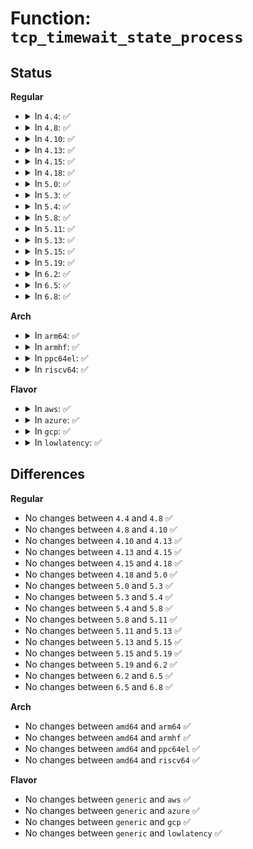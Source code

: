 # Function: <code>tcp_timewait_state_process</code>

## Status
<b>Regular</b>
<ul>
<li>
<details>
<summary>In <code>4.4</code>: ✅</summary>

```c
enum tcp_tw_status tcp_timewait_state_process(struct inet_timewait_sock *tw, struct sk_buff *skb, const struct tcphdr *th);
```

**Collision:** Unique Global

**Inline:** No

**Transformation:** False

**Instances:**

```
In net/ipv4/tcp_minisocks.c (ffffffff8177f3c0)
Location: net/ipv4/tcp_minisocks.c:100
Inline: False
Direct callers:
  - net/ipv4/tcp_ipv4.c:tcp_v4_rcv
  - net/ipv6/tcp_ipv6.c:tcp_v6_rcv
```
**Symbols:**

```
ffffffff8177f3c0-ffffffff8177f777: tcp_timewait_state_process (STB_GLOBAL)
```
</details>
</li>
<li>
<details>
<summary>In <code>4.8</code>: ✅</summary>

```c
enum tcp_tw_status tcp_timewait_state_process(struct inet_timewait_sock *tw, struct sk_buff *skb, const struct tcphdr *th);
```

**Collision:** Unique Global

**Inline:** No

**Transformation:** False

**Instances:**

```
In net/ipv4/tcp_minisocks.c (ffffffff817ec8b0)
Location: net/ipv4/tcp_minisocks.c:97
Inline: False
Direct callers:
  - net/ipv4/tcp_ipv4.c:tcp_v4_rcv
  - net/ipv6/tcp_ipv6.c:tcp_v6_rcv
```
**Symbols:**

```
ffffffff817ec8b0-ffffffff817ecc68: tcp_timewait_state_process (STB_GLOBAL)
```
</details>
</li>
<li>
<details>
<summary>In <code>4.10</code>: ✅</summary>

```c
enum tcp_tw_status tcp_timewait_state_process(struct inet_timewait_sock *tw, struct sk_buff *skb, const struct tcphdr *th);
```

**Collision:** Unique Global

**Inline:** No

**Transformation:** False

**Instances:**

```
In net/ipv4/tcp_minisocks.c (ffffffff8181d1a0)
Location: net/ipv4/tcp_minisocks.c:97
Inline: False
Direct callers:
  - net/ipv4/tcp_ipv4.c:tcp_v4_rcv
  - net/ipv6/tcp_ipv6.c:tcp_v6_rcv
```
**Symbols:**

```
ffffffff8181d1a0-ffffffff8181d558: tcp_timewait_state_process (STB_GLOBAL)
```
</details>
</li>
<li>
<details>
<summary>In <code>4.13</code>: ✅</summary>

```c
enum tcp_tw_status tcp_timewait_state_process(struct inet_timewait_sock *tw, struct sk_buff *skb, const struct tcphdr *th);
```

**Collision:** Unique Global

**Inline:** No

**Transformation:** False

**Instances:**

```
In net/ipv4/tcp_minisocks.c (ffffffff8183e0b0)
Location: net/ipv4/tcp_minisocks.c:92
Inline: False
Direct callers:
  - net/ipv4/tcp_ipv4.c:tcp_v4_rcv
  - net/ipv6/tcp_ipv6.c:tcp_v6_rcv
```
**Symbols:**

```
ffffffff8183e0b0-ffffffff8183e426: tcp_timewait_state_process (STB_GLOBAL)
```
</details>
</li>
<li>
<details>
<summary>In <code>4.15</code>: ✅</summary>

```c
enum tcp_tw_status tcp_timewait_state_process(struct inet_timewait_sock *tw, struct sk_buff *skb, const struct tcphdr *th);
```

**Collision:** Unique Global

**Inline:** No

**Transformation:** False

**Instances:**

```
In net/ipv4/tcp_minisocks.c (ffffffff818bd600)
Location: net/ipv4/tcp_minisocks.c:91
Inline: False
Direct callers:
  - net/ipv4/tcp_ipv4.c:tcp_v4_rcv
  - net/ipv6/tcp_ipv6.c:tcp_v6_rcv
```
**Symbols:**

```
ffffffff818bd600-ffffffff818bd97a: tcp_timewait_state_process (STB_GLOBAL)
```
</details>
</li>
<li>
<details>
<summary>In <code>4.18</code>: ✅</summary>

```c
enum tcp_tw_status tcp_timewait_state_process(struct inet_timewait_sock *tw, struct sk_buff *skb, const struct tcphdr *th);
```

**Collision:** Unique Global

**Inline:** No

**Transformation:** False

**Instances:**

```
In net/ipv4/tcp_minisocks.c (ffffffff81913480)
Location: net/ipv4/tcp_minisocks.c:91
Inline: False
Direct callers:
  - net/ipv4/tcp_ipv4.c:tcp_v4_rcv
  - net/ipv6/tcp_ipv6.c:tcp_v6_rcv
```
**Symbols:**

```
ffffffff81913480-ffffffff819137f5: tcp_timewait_state_process (STB_GLOBAL)
```
</details>
</li>
<li>
<details>
<summary>In <code>5.0</code>: ✅</summary>

```c
enum tcp_tw_status tcp_timewait_state_process(struct inet_timewait_sock *tw, struct sk_buff *skb, const struct tcphdr *th);
```

**Collision:** Unique Global

**Inline:** No

**Transformation:** False

**Instances:**

```
In net/ipv4/tcp_minisocks.c (ffffffff81941c40)
Location: net/ipv4/tcp_minisocks.c:91
Inline: False
Direct callers:
  - net/ipv4/tcp_ipv4.c:tcp_v4_rcv
  - net/ipv6/tcp_ipv6.c:tcp_v6_rcv
```
**Symbols:**

```
ffffffff81941c40-ffffffff81941fa6: tcp_timewait_state_process (STB_GLOBAL)
```
</details>
</li>
<li>
<details>
<summary>In <code>5.3</code>: ✅</summary>

```c
enum tcp_tw_status tcp_timewait_state_process(struct inet_timewait_sock *tw, struct sk_buff *skb, const struct tcphdr *th);
```

**Collision:** Unique Global

**Inline:** No

**Transformation:** False

**Instances:**

```
In net/ipv4/tcp_minisocks.c (ffffffff819a6230)
Location: net/ipv4/tcp_minisocks.c:92
Inline: False
Direct callers:
  - net/ipv4/tcp_ipv4.c:tcp_v4_rcv
  - net/ipv6/tcp_ipv6.c:tcp_v6_rcv
```
**Symbols:**

```
ffffffff819a6230-ffffffff819a65a8: tcp_timewait_state_process (STB_GLOBAL)
```
</details>
</li>
<li>
<details>
<summary>In <code>5.4</code>: ✅</summary>

```c
enum tcp_tw_status tcp_timewait_state_process(struct inet_timewait_sock *tw, struct sk_buff *skb, const struct tcphdr *th);
```

**Collision:** Unique Global

**Inline:** No

**Transformation:** False

**Instances:**

```
In net/ipv4/tcp_minisocks.c (ffffffff819dd200)
Location: net/ipv4/tcp_minisocks.c:92
Inline: False
Direct callers:
  - net/ipv4/tcp_ipv4.c:tcp_v4_rcv
  - net/ipv6/tcp_ipv6.c:tcp_v6_rcv
```
**Symbols:**

```
ffffffff819dd200-ffffffff819dd578: tcp_timewait_state_process (STB_GLOBAL)
```
</details>
</li>
<li>
<details>
<summary>In <code>5.8</code>: ✅</summary>

```c
enum tcp_tw_status tcp_timewait_state_process(struct inet_timewait_sock *tw, struct sk_buff *skb, const struct tcphdr *th);
```

**Collision:** Unique Global

**Inline:** No

**Transformation:** False

**Instances:**

```
In net/ipv4/tcp_minisocks.c (ffffffff81aca130)
Location: net/ipv4/tcp_minisocks.c:92
Inline: False
Direct callers:
  - net/ipv4/tcp_ipv4.c:tcp_v4_rcv
  - net/ipv6/tcp_ipv6.c:tcp_v6_rcv
```
**Symbols:**

```
ffffffff81aca130-ffffffff81aca4bf: tcp_timewait_state_process (STB_GLOBAL)
```
</details>
</li>
<li>
<details>
<summary>In <code>5.11</code>: ✅</summary>

```c
enum tcp_tw_status tcp_timewait_state_process(struct inet_timewait_sock *tw, struct sk_buff *skb, const struct tcphdr *th);
```

**Collision:** Unique Global

**Inline:** No

**Transformation:** False

**Instances:**

```
In net/ipv4/tcp_minisocks.c (ffffffff81ad6090)
Location: net/ipv4/tcp_minisocks.c:92
Inline: False
Direct callers:
  - net/ipv4/tcp_ipv4.c:tcp_v4_rcv
  - net/ipv6/tcp_ipv6.c:tcp_v6_rcv
```
**Symbols:**

```
ffffffff81ad6090-ffffffff81ad641c: tcp_timewait_state_process (STB_GLOBAL)
```
</details>
</li>
<li>
<details>
<summary>In <code>5.13</code>: ✅</summary>

```c
enum tcp_tw_status tcp_timewait_state_process(struct inet_timewait_sock *tw, struct sk_buff *skb, const struct tcphdr *th);
```

**Collision:** Unique Global

**Inline:** No

**Transformation:** False

**Instances:**

```
In net/ipv4/tcp_minisocks.c (ffffffff81ac10e0)
Location: net/ipv4/tcp_minisocks.c:92
Inline: False
Direct callers:
  - net/ipv4/tcp_ipv4.c:tcp_v4_rcv
  - net/ipv6/tcp_ipv6.c:tcp_v6_rcv
```
**Symbols:**

```
ffffffff81ac10e0-ffffffff81ac1492: tcp_timewait_state_process (STB_GLOBAL)
```
</details>
</li>
<li>
<details>
<summary>In <code>5.15</code>: ✅</summary>

```c
enum tcp_tw_status tcp_timewait_state_process(struct inet_timewait_sock *tw, struct sk_buff *skb, const struct tcphdr *th);
```

**Collision:** Unique Global

**Inline:** No

**Transformation:** False

**Instances:**

```
In net/ipv4/tcp_minisocks.c (ffffffff81b7ec40)
Location: net/ipv4/tcp_minisocks.c:92
Inline: False
Direct callers:
  - net/ipv4/tcp_ipv4.c:tcp_v4_rcv
  - net/ipv6/tcp_ipv6.c:tcp_v6_rcv
```
**Symbols:**

```
ffffffff81b7ec40-ffffffff81b7eff2: tcp_timewait_state_process (STB_GLOBAL)
```
</details>
</li>
<li>
<details>
<summary>In <code>5.19</code>: ✅</summary>

```c
enum tcp_tw_status tcp_timewait_state_process(struct inet_timewait_sock *tw, struct sk_buff *skb, const struct tcphdr *th);
```

**Collision:** Unique Global

**Inline:** No

**Transformation:** False

**Instances:**

```
In net/ipv4/tcp_minisocks.c (ffffffff81d0e5c0)
Location: net/ipv4/tcp_minisocks.c:85
Inline: False
Direct callers:
  - net/ipv4/tcp_ipv4.c:tcp_v4_rcv
  - net/ipv6/tcp_ipv6.c:tcp_v6_rcv
```
**Symbols:**

```
ffffffff81d0e5c0-ffffffff81d0e956: tcp_timewait_state_process (STB_GLOBAL)
```
</details>
</li>
<li>
<details>
<summary>In <code>6.2</code>: ✅</summary>

```c
enum tcp_tw_status tcp_timewait_state_process(struct inet_timewait_sock *tw, struct sk_buff *skb, const struct tcphdr *th);
```

**Collision:** Unique Global

**Inline:** No

**Transformation:** False

**Instances:**

```
In net/ipv4/tcp_minisocks.c (ffffffff81ed4090)
Location: net/ipv4/tcp_minisocks.c:85
Inline: False
Direct callers:
  - net/ipv4/tcp_ipv4.c:tcp_v4_rcv
  - net/ipv6/tcp_ipv6.c:tcp_v6_rcv
```
**Symbols:**

```
ffffffff81ed4090-ffffffff81ed4426: tcp_timewait_state_process (STB_GLOBAL)
```
</details>
</li>
<li>
<details>
<summary>In <code>6.5</code>: ✅</summary>

```c
enum tcp_tw_status tcp_timewait_state_process(struct inet_timewait_sock *tw, struct sk_buff *skb, const struct tcphdr *th);
```

**Collision:** Unique Global

**Inline:** No

**Transformation:** False

**Instances:**

```
In net/ipv4/tcp_minisocks.c (ffffffff81f330b0)
Location: net/ipv4/tcp_minisocks.c:85
Inline: False
Direct callers:
  - net/ipv4/tcp_ipv4.c:tcp_v4_rcv
  - net/ipv6/tcp_ipv6.c:tcp_v6_rcv
```
**Symbols:**

```
ffffffff81f330b0-ffffffff81f33446: tcp_timewait_state_process (STB_GLOBAL)
```
</details>
</li>
<li>
<details>
<summary>In <code>6.8</code>: ✅</summary>

```c
enum tcp_tw_status tcp_timewait_state_process(struct inet_timewait_sock *tw, struct sk_buff *skb, const struct tcphdr *th);
```

**Collision:** Unique Global

**Inline:** No

**Transformation:** False

**Instances:**

```
In net/ipv4/tcp_minisocks.c (ffffffff81ff9200)
Location: net/ipv4/tcp_minisocks.c:97
Inline: False
Direct callers:
  - net/ipv4/tcp_ipv4.c:tcp_v4_rcv
  - net/ipv6/tcp_ipv6.c:tcp_v6_rcv
```
**Symbols:**

```
ffffffff81ff9200-ffffffff81ff95b8: tcp_timewait_state_process (STB_GLOBAL)
```
</details>
</li>
</ul>
<b>Arch</b>
<ul>
<li>
<details>
<summary>In <code>arm64</code>: ✅</summary>

```c
enum tcp_tw_status tcp_timewait_state_process(struct inet_timewait_sock *tw, struct sk_buff *skb, const struct tcphdr *th);
```

**Collision:** Unique Global

**Inline:** No

**Transformation:** False

**Instances:**

```
In net/ipv4/tcp_minisocks.c (ffff800010c8fd38)
Location: net/ipv4/tcp_minisocks.c:92
Inline: False
Direct callers:
  - net/ipv4/tcp_ipv4.c:tcp_v4_rcv
  - net/ipv6/tcp_ipv6.c:tcp_v6_rcv
```
**Symbols:**

```
ffff800010c8fd38-ffff800010c900d0: tcp_timewait_state_process (STB_GLOBAL)
```
</details>
</li>
<li>
<details>
<summary>In <code>armhf</code>: ✅</summary>

```c
enum tcp_tw_status tcp_timewait_state_process(struct inet_timewait_sock *tw, struct sk_buff *skb, const struct tcphdr *th);
```

**Collision:** Unique Global

**Inline:** No

**Transformation:** False

**Instances:**

```
In net/ipv4/tcp_minisocks.c (c0d9efcc)
Location: net/ipv4/tcp_minisocks.c:92
Inline: False
Direct callers:
  - net/ipv4/tcp_ipv4.c:tcp_v4_rcv
  - net/ipv6/tcp_ipv6.c:tcp_v6_rcv
```
**Symbols:**

```
c0d9efcc-c0d9f360: tcp_timewait_state_process (STB_GLOBAL)
```
</details>
</li>
<li>
<details>
<summary>In <code>ppc64el</code>: ✅</summary>

```c
enum tcp_tw_status tcp_timewait_state_process(struct inet_timewait_sock *tw, struct sk_buff *skb, const struct tcphdr *th);
```

**Collision:** Unique Global

**Inline:** No

**Transformation:** False

**Instances:**

```
In net/ipv4/tcp_minisocks.c (c000000000d9f4f0)
Location: net/ipv4/tcp_minisocks.c:92
Inline: False
Direct callers:
  - net/ipv4/tcp_ipv4.c:tcp_v4_rcv
  - net/ipv6/tcp_ipv6.c:tcp_v6_rcv
```
**Symbols:**

```
c000000000d9f4f0-c000000000d9f974: tcp_timewait_state_process (STB_GLOBAL)
```
</details>
</li>
<li>
<details>
<summary>In <code>riscv64</code>: ✅</summary>

```c
enum tcp_tw_status tcp_timewait_state_process(struct inet_timewait_sock *tw, struct sk_buff *skb, const struct tcphdr *th);
```

**Collision:** Unique Global

**Inline:** No

**Transformation:** False

**Instances:**

```
In net/ipv4/tcp_minisocks.c (ffffffe0007f0382)
Location: net/ipv4/tcp_minisocks.c:92
Inline: False
Direct callers:
  - net/ipv4/tcp_ipv4.c:tcp_v4_rcv
  - net/ipv6/tcp_ipv6.c:tcp_v6_rcv
```
**Symbols:**

```
ffffffe0007f0382-ffffffe0007f06a8: tcp_timewait_state_process (STB_GLOBAL)
```
</details>
</li>
</ul>
<b>Flavor</b>
<ul>
<li>
<details>
<summary>In <code>aws</code>: ✅</summary>

```c
enum tcp_tw_status tcp_timewait_state_process(struct inet_timewait_sock *tw, struct sk_buff *skb, const struct tcphdr *th);
```

**Collision:** Unique Global

**Inline:** No

**Transformation:** False

**Instances:**

```
In net/ipv4/tcp_minisocks.c (ffffffff8197d070)
Location: net/ipv4/tcp_minisocks.c:92
Inline: False
Direct callers:
  - net/ipv4/tcp_ipv4.c:tcp_v4_rcv
  - net/ipv6/tcp_ipv6.c:tcp_v6_rcv
```
**Symbols:**

```
ffffffff8197d070-ffffffff8197d3e8: tcp_timewait_state_process (STB_GLOBAL)
```
</details>
</li>
<li>
<details>
<summary>In <code>azure</code>: ✅</summary>

```c
enum tcp_tw_status tcp_timewait_state_process(struct inet_timewait_sock *tw, struct sk_buff *skb, const struct tcphdr *th);
```

**Collision:** Unique Global

**Inline:** No

**Transformation:** False

**Instances:**

```
In net/ipv4/tcp_minisocks.c (ffffffff81936b30)
Location: net/ipv4/tcp_minisocks.c:92
Inline: False
Direct callers:
  - net/ipv4/tcp_ipv4.c:tcp_v4_rcv
  - net/ipv6/tcp_ipv6.c:tcp_v6_rcv
```
**Symbols:**

```
ffffffff81936b30-ffffffff81936ea8: tcp_timewait_state_process (STB_GLOBAL)
```
</details>
</li>
<li>
<details>
<summary>In <code>gcp</code>: ✅</summary>

```c
enum tcp_tw_status tcp_timewait_state_process(struct inet_timewait_sock *tw, struct sk_buff *skb, const struct tcphdr *th);
```

**Collision:** Unique Global

**Inline:** No

**Transformation:** False

**Instances:**

```
In net/ipv4/tcp_minisocks.c (ffffffff819e7840)
Location: net/ipv4/tcp_minisocks.c:92
Inline: False
Direct callers:
  - net/ipv4/tcp_ipv4.c:tcp_v4_rcv
  - net/ipv6/tcp_ipv6.c:tcp_v6_rcv
```
**Symbols:**

```
ffffffff819e7840-ffffffff819e7bb8: tcp_timewait_state_process (STB_GLOBAL)
```
</details>
</li>
<li>
<details>
<summary>In <code>lowlatency</code>: ✅</summary>

```c
enum tcp_tw_status tcp_timewait_state_process(struct inet_timewait_sock *tw, struct sk_buff *skb, const struct tcphdr *th);
```

**Collision:** Unique Global

**Inline:** No

**Transformation:** False

**Instances:**

```
In net/ipv4/tcp_minisocks.c (ffffffff819f1510)
Location: net/ipv4/tcp_minisocks.c:92
Inline: False
Direct callers:
  - net/ipv4/tcp_ipv4.c:tcp_v4_rcv
  - net/ipv6/tcp_ipv6.c:tcp_v6_rcv
```
**Symbols:**

```
ffffffff819f1510-ffffffff819f1888: tcp_timewait_state_process (STB_GLOBAL)
```
</details>
</li>
</ul>

## Differences
<b>Regular</b>
<ul>
<li>
No changes between <code>4.4</code> and <code>4.8</code> ✅
</li>
<li>
No changes between <code>4.8</code> and <code>4.10</code> ✅
</li>
<li>
No changes between <code>4.10</code> and <code>4.13</code> ✅
</li>
<li>
No changes between <code>4.13</code> and <code>4.15</code> ✅
</li>
<li>
No changes between <code>4.15</code> and <code>4.18</code> ✅
</li>
<li>
No changes between <code>4.18</code> and <code>5.0</code> ✅
</li>
<li>
No changes between <code>5.0</code> and <code>5.3</code> ✅
</li>
<li>
No changes between <code>5.3</code> and <code>5.4</code> ✅
</li>
<li>
No changes between <code>5.4</code> and <code>5.8</code> ✅
</li>
<li>
No changes between <code>5.8</code> and <code>5.11</code> ✅
</li>
<li>
No changes between <code>5.11</code> and <code>5.13</code> ✅
</li>
<li>
No changes between <code>5.13</code> and <code>5.15</code> ✅
</li>
<li>
No changes between <code>5.15</code> and <code>5.19</code> ✅
</li>
<li>
No changes between <code>5.19</code> and <code>6.2</code> ✅
</li>
<li>
No changes between <code>6.2</code> and <code>6.5</code> ✅
</li>
<li>
No changes between <code>6.5</code> and <code>6.8</code> ✅
</li>
</ul>
<b>Arch</b>
<ul>
<li>
No changes between <code>amd64</code> and <code>arm64</code> ✅
</li>
<li>
No changes between <code>amd64</code> and <code>armhf</code> ✅
</li>
<li>
No changes between <code>amd64</code> and <code>ppc64el</code> ✅
</li>
<li>
No changes between <code>amd64</code> and <code>riscv64</code> ✅
</li>
</ul>
<b>Flavor</b>
<ul>
<li>
No changes between <code>generic</code> and <code>aws</code> ✅
</li>
<li>
No changes between <code>generic</code> and <code>azure</code> ✅
</li>
<li>
No changes between <code>generic</code> and <code>gcp</code> ✅
</li>
<li>
No changes between <code>generic</code> and <code>lowlatency</code> ✅
</li>
</ul>
